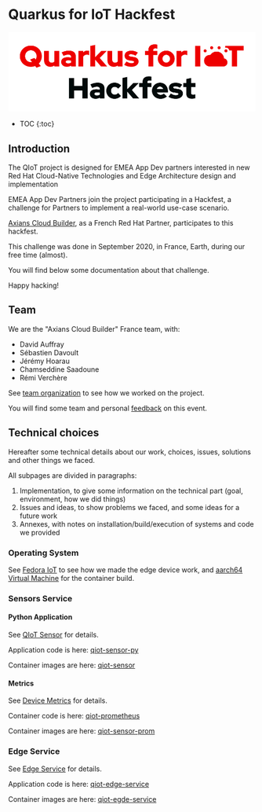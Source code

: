# Quarkus for IoT Hackfest

![quarkus](img/quarkus.png)

* TOC
{:toc}

## Introduction

The QIoT project is designed for EMEA App Dev partners interested in new Red Hat Cloud-Native Technologies and Edge Architecture design and implementation

EMEA App Dev Partners join the project participating in a Hackfest, a challenge for Partners to implement a real-world use-case scenario.

[Axians Cloud Builder](https://www.axians.fr), as a French Red Hat Partner, participates to this hackfest.

This challenge was done in September 2020, in France, Earth, during our free time (almost).

You will find below some documentation about that challenge.

Happy hacking!

## Team

We are the "Axians Cloud Builder" France team, with:

* David Auffray
* Sébastien Davoult
* Jérémy Hoarau
* Chamseddine Saadoune
* Rémi Verchère

See [team organization](organization.md) to see how we worked on the project.

You will find some team and personal [feedback](feedback.md) on this event.

## Technical choices

Hereafter some technical details about our work, choices, issues, solutions and other things we faced.

All subpages are divided in paragraphs:
1. Implementation, to give some information on the technical part (goal, environment, how we did things)
1. Issues and ideas, to show problems we faced, and some ideas for a future work
1. Annexes, with notes on installation/build/execution of systems and code we provided

### Operating System

See [Fedora IoT](fedora-iot.md) to see how we made the edge device work, and [aarch64 Virtual Machine](aarch64-vm.md) for the container build.

### Sensors Service

#### Python Application

See [QIoT Sensor](qiot-sensor.md) for details.

Application code is here: [qiot-sensor-py](https://github.com/QIoT-fr-FR-utf8/qiot-sensor-py)

Container images are here: [qiot-sensor](https://quay.io/repository/acb-fr/qiot-sensor)

#### Metrics

See [Device Metrics](prometheus.md) for details.

Container code is here: [qiot-prometheus](https://github.com/QIoT-fr-FR-utf8/qiot-sensor-service-base/tree/master/prom)

Container images are here: [qiot-sensor-prom](https://quay.io/repository/acb-fr/qiot-sensor-prom)


### Edge Service

See [Edge Service](edge-service.md) for details.

Application code is here: [qiot-edge-service](https://github.com/QIoT-fr-FR-utf8/qiot-edge-service)

Container images are here: [qiot-egde-service](https://quay.io/repository/acb-fr/qiot-edge-service)

